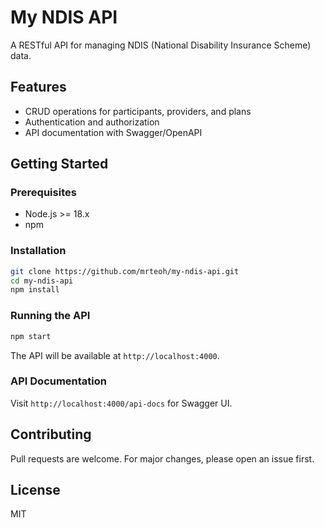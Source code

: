# My NDIS API

A RESTful API for managing NDIS (National Disability Insurance Scheme) data.

## Features

- CRUD operations for participants, providers, and plans
- Authentication and authorization
- API documentation with Swagger/OpenAPI

## Getting Started

### Prerequisites

- Node.js >= 18.x
- npm

### Installation

```bash
git clone https://github.com/mrteoh/my-ndis-api.git
cd my-ndis-api
npm install
```

### Running the API

```bash
npm start
```

The API will be available at `http://localhost:4000`.

### API Documentation

Visit `http://localhost:4000/api-docs` for Swagger UI.

## Contributing

Pull requests are welcome. For major changes, please open an issue first.

## License

MIT